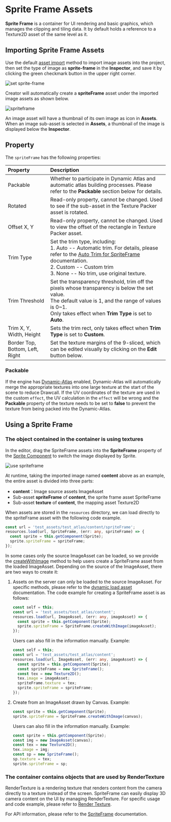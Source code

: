 # Sprite Frame Assets

**Sprite Frame** is a container for UI rendering and basic graphics, which manages the clipping and tiling data. It by default holds a reference to a Texture2D asset of the same level as it.

## Importing Sprite Frame Assets

Use the default [asset import](asset-workflow.md) method to import image assets into the project, then set the type of image as **sprite-frame** in the **Inspector**, and save it by clicking the green checkmark button in the upper right corner.

![set sprite-frame](sprite-frame/set-spriteframe.png)

Creator will automatically create a **spriteFrame** asset under the imported image assets as shown below.

![spriteframe](sprite-frame/spriteframe.png)

An image asset will have a thumbnail of its own image as icon in **Assets**. When an image sub-asset is selected in **Assets**, a thumbnail of the image is displayed below the **Inspector**.

## Property

The `spriteFrame` has the following properties:

| Property | Description |
| :--- | :--- |
| Packable | Whether to participate in Dynamic Atlas and automatic atlas building processes. Please refer to the **Packable** section below for details. |
| Rotated  | Read-only property, cannot be changed. Used to see if the sub-asset in the Texture Packer asset is rotated. |
| Offset X, Y | Read-only property, cannot be changed. Used to view the offset of the rectangle in Texture Packer asset. |
| Trim Type | Set the trim type, including:<br>1. Auto -- Automatic trim. For details, please refer to the [Auto Trim for SpriteFrame](../ui-system/components/engine/trim.md) documentation.<br>2. Custom -- Custom trim<br>3. None -- No trim, use original texture. |
| Trim Threshold | Set the transparency threshold, trim off the pixels whose transparency is below the set value.<br>The default value is 1, and the range of values is 0~1.<br>Only takes effect when **Trim Type** is set to **Auto**.  |
| Trim X, Y, Width, Height | Sets the trim rect, only takes effect when **Trim Type** is set to **Custom**. |
| Border Top, Bottom, Left, Right | Set the texture margins of the 9-sliced, which can be edited visually by clicking on the **Edit** button below.  |

### Packable

If the engine has [Dynamic-Atlas](../advanced-topics/dynamic-atlas.md) enabled, Dynamic-Atlas will automatically merge the appropriate textures into one large texture at the start of the scene to reduce Drawcall. If the UV coordinates of the texture are used in the custom `effect`, the UV calculation in the `effect` will be wrong and the **Packable** property of the texture needs to be set to **false** to prevent the texture from being packed into the Dynamic-Atlas.

## Using a Sprite Frame

### The object contained in the container is using textures

In the editor, drag the SpriteFrame assets into the **SpriteFrame** property of the [Sprite Component](../ui-system/components/editor/sprite.md) to switch the image displayed by Sprite.

![use spriteframe](sprite-frame/use-spriteframe.png)

At runtime, taking the imported image named **content** above as an example, the entire asset is divided into three parts:

- **content**：Image source assets ImageAsset
- Sub-asset **spriteFrame** of **content**, the sprite frame asset SpriteFrame
- Sub-asset **texture** of **content**, the mapping asset Texture2D

When assets are stored in the `resources` directory, we can load directly to the spriteFrame asset with the following code example.

```typescript
const url = 'test_assets/test_atlas/content/spriteFrame';
resources.load(url, SpriteFrame, (err: any, spriteFrame) => {
  const sprite = this.getComponent(Sprite);
  sprite.spriteFrame = spriteFrame;
});
```

In some cases only the source ImageAsset can be loaded, so we provide the [createWithImage](%__APIDOC__%/en/class/SpriteFrame?id=createWithImage) method to help users create a SpriteFrame asset from the loaded ImageAsset. Depending on the source of the ImageAsset, there are two ways to create it:

1. Assets on the server can only be loaded to the source ImageAsset. For specific methods, please refer to the [dynamic load asset](./dynamic-load-resources.md) documentation. The code example for creating a SpriteFrame asset is as follows:

    ```typescript
    const self = this;
    const url = 'test_assets/test_atlas/content';
    resources.load(url, ImageAsset, (err: any, imageAsset) => {
      const sprite = this.getComponent(Sprite);
      sprite.spriteFrame = SpriteFrame.createWithImage(imageAsset);
    });
    ```

    Users can also fill in the information manually. Example:

    ```typescript
    const self = this;
    const url = 'test_assets/test_atlas/content';
    resources.load(url, ImageAsset, (err: any, imageAsset) => {
      const sprite = this.getComponent(Sprite);
      const spriteFrame = new SpriteFrame();
      const tex = new Texture2D();
      tex.image = imageAsset;
      spriteFrame.texture = tex;
      sprite.spriteFrame = spriteFrame;
    });
    ```

2. Create from an ImageAsset drawn by Canvas. Example:

    ```typescript
    const sprite = this.getComponent(Sprite);
    sprite.spriteFrame = SpriteFrame.createWithImage(canvas);
    ```

    Users can also fill in the information manually. Example:

     ```typescript
    const sprite = this.getComponent(Sprite);
    const img = new ImageAsset(canvas);
    const tex = new Texture2D();
    tex.image = img;
    const sp = new SpriteFrame();
    sp.texture = tex;
    sprite.spriteFrame = sp;
    ```

### The container contains objects that are used by RenderTexture

RenderTexture is a rendering texture that renders content from the camera directly to a texture instead of the screen. SpriteFrame can easily display 3D camera content on the UI by managing RenderTexture. For specific usage and code example, please refer to [Render Texture](render-texture.md).

For API information, please refer to the [SpriteFrame](%__APIDOC__%/en/class/SpriteFrame) documentation.
